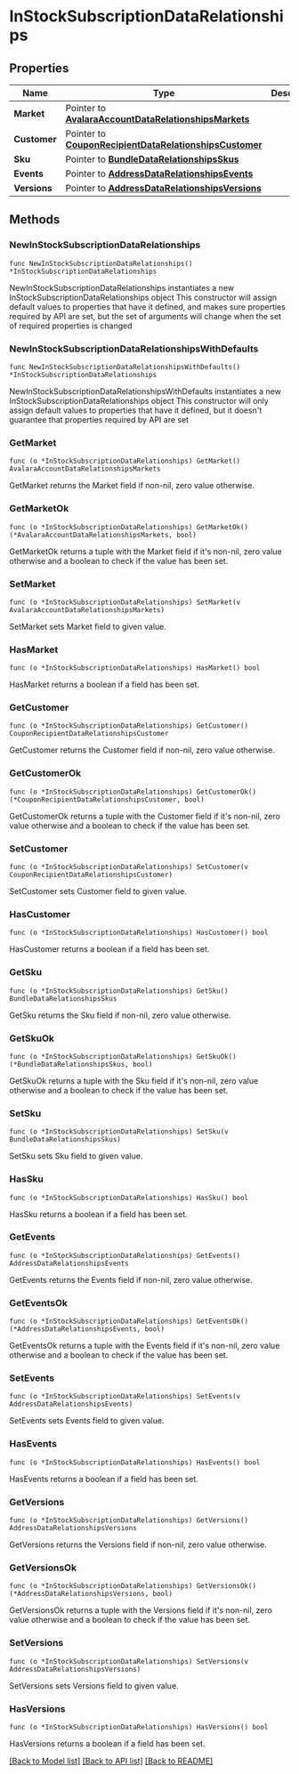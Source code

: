 # InStockSubscriptionDataRelationships

## Properties

Name | Type | Description | Notes
------------ | ------------- | ------------- | -------------
**Market** | Pointer to [**AvalaraAccountDataRelationshipsMarkets**](AvalaraAccountDataRelationshipsMarkets.md) |  | [optional] 
**Customer** | Pointer to [**CouponRecipientDataRelationshipsCustomer**](CouponRecipientDataRelationshipsCustomer.md) |  | [optional] 
**Sku** | Pointer to [**BundleDataRelationshipsSkus**](BundleDataRelationshipsSkus.md) |  | [optional] 
**Events** | Pointer to [**AddressDataRelationshipsEvents**](AddressDataRelationshipsEvents.md) |  | [optional] 
**Versions** | Pointer to [**AddressDataRelationshipsVersions**](AddressDataRelationshipsVersions.md) |  | [optional] 

## Methods

### NewInStockSubscriptionDataRelationships

`func NewInStockSubscriptionDataRelationships() *InStockSubscriptionDataRelationships`

NewInStockSubscriptionDataRelationships instantiates a new InStockSubscriptionDataRelationships object
This constructor will assign default values to properties that have it defined,
and makes sure properties required by API are set, but the set of arguments
will change when the set of required properties is changed

### NewInStockSubscriptionDataRelationshipsWithDefaults

`func NewInStockSubscriptionDataRelationshipsWithDefaults() *InStockSubscriptionDataRelationships`

NewInStockSubscriptionDataRelationshipsWithDefaults instantiates a new InStockSubscriptionDataRelationships object
This constructor will only assign default values to properties that have it defined,
but it doesn't guarantee that properties required by API are set

### GetMarket

`func (o *InStockSubscriptionDataRelationships) GetMarket() AvalaraAccountDataRelationshipsMarkets`

GetMarket returns the Market field if non-nil, zero value otherwise.

### GetMarketOk

`func (o *InStockSubscriptionDataRelationships) GetMarketOk() (*AvalaraAccountDataRelationshipsMarkets, bool)`

GetMarketOk returns a tuple with the Market field if it's non-nil, zero value otherwise
and a boolean to check if the value has been set.

### SetMarket

`func (o *InStockSubscriptionDataRelationships) SetMarket(v AvalaraAccountDataRelationshipsMarkets)`

SetMarket sets Market field to given value.

### HasMarket

`func (o *InStockSubscriptionDataRelationships) HasMarket() bool`

HasMarket returns a boolean if a field has been set.

### GetCustomer

`func (o *InStockSubscriptionDataRelationships) GetCustomer() CouponRecipientDataRelationshipsCustomer`

GetCustomer returns the Customer field if non-nil, zero value otherwise.

### GetCustomerOk

`func (o *InStockSubscriptionDataRelationships) GetCustomerOk() (*CouponRecipientDataRelationshipsCustomer, bool)`

GetCustomerOk returns a tuple with the Customer field if it's non-nil, zero value otherwise
and a boolean to check if the value has been set.

### SetCustomer

`func (o *InStockSubscriptionDataRelationships) SetCustomer(v CouponRecipientDataRelationshipsCustomer)`

SetCustomer sets Customer field to given value.

### HasCustomer

`func (o *InStockSubscriptionDataRelationships) HasCustomer() bool`

HasCustomer returns a boolean if a field has been set.

### GetSku

`func (o *InStockSubscriptionDataRelationships) GetSku() BundleDataRelationshipsSkus`

GetSku returns the Sku field if non-nil, zero value otherwise.

### GetSkuOk

`func (o *InStockSubscriptionDataRelationships) GetSkuOk() (*BundleDataRelationshipsSkus, bool)`

GetSkuOk returns a tuple with the Sku field if it's non-nil, zero value otherwise
and a boolean to check if the value has been set.

### SetSku

`func (o *InStockSubscriptionDataRelationships) SetSku(v BundleDataRelationshipsSkus)`

SetSku sets Sku field to given value.

### HasSku

`func (o *InStockSubscriptionDataRelationships) HasSku() bool`

HasSku returns a boolean if a field has been set.

### GetEvents

`func (o *InStockSubscriptionDataRelationships) GetEvents() AddressDataRelationshipsEvents`

GetEvents returns the Events field if non-nil, zero value otherwise.

### GetEventsOk

`func (o *InStockSubscriptionDataRelationships) GetEventsOk() (*AddressDataRelationshipsEvents, bool)`

GetEventsOk returns a tuple with the Events field if it's non-nil, zero value otherwise
and a boolean to check if the value has been set.

### SetEvents

`func (o *InStockSubscriptionDataRelationships) SetEvents(v AddressDataRelationshipsEvents)`

SetEvents sets Events field to given value.

### HasEvents

`func (o *InStockSubscriptionDataRelationships) HasEvents() bool`

HasEvents returns a boolean if a field has been set.

### GetVersions

`func (o *InStockSubscriptionDataRelationships) GetVersions() AddressDataRelationshipsVersions`

GetVersions returns the Versions field if non-nil, zero value otherwise.

### GetVersionsOk

`func (o *InStockSubscriptionDataRelationships) GetVersionsOk() (*AddressDataRelationshipsVersions, bool)`

GetVersionsOk returns a tuple with the Versions field if it's non-nil, zero value otherwise
and a boolean to check if the value has been set.

### SetVersions

`func (o *InStockSubscriptionDataRelationships) SetVersions(v AddressDataRelationshipsVersions)`

SetVersions sets Versions field to given value.

### HasVersions

`func (o *InStockSubscriptionDataRelationships) HasVersions() bool`

HasVersions returns a boolean if a field has been set.


[[Back to Model list]](../README.md#documentation-for-models) [[Back to API list]](../README.md#documentation-for-api-endpoints) [[Back to README]](../README.md)


